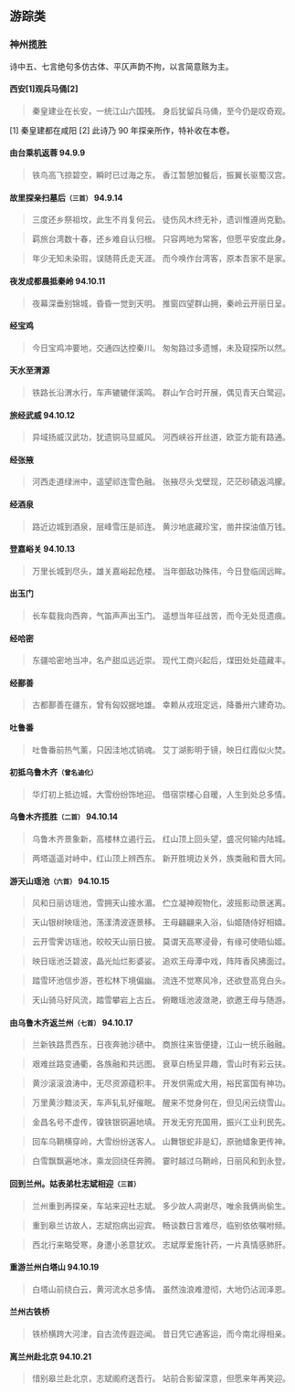 ## 游踪类
### 神州揽胜
诗中五、七言绝句多仿古体、平仄声韵不拘，以言简意赅为主。

#### 西安[1]观兵马俑[2]
> 秦皇建业在长安，一统江山六国残。
> 身后犹留兵马俑，至今仍是叹奇观。

[1] 秦皇建都在咸阳
[2] 此诗乃 90 年探亲所作，特补收在本卷。

#### 由台乘机返蓉    94.9.9
> 铁鸟高飞掠碧空，瞬时已过海之东。
> 香江暂憩加餐后，振翼长驱蜀汉宫。

#### 故里探亲扫墓后<small>（三首）</small>    94.9.14
> 三度还乡祭祖坟，此生不肖复何云。
> 徒伤风木终无补，遗训惟遵尚克勤。

> 羁旅台湾数十春，还乡难自认归根。
> 只容两地为常客，但愿平安度此身。

> 年少无知未染瑕，误随蒋氏走天涯。
> 而今唤作台湾客，原本吾家不是家。

#### 夜发成都晨抵秦岭    94.10.11
> 夜幕深垂别锦城，昏昏一觉到天明。
> 推窗四望群山拥，秦岭云开丽日呈。

#### 经宝鸡
> 今日宝鸡冲要地，交通四达控秦川。
> 匆匆路过多遗憾，未及窥探所以然。

#### 天水至渭源
> 铁路长沿渭水行，车声辘辘伴溪鸣。
> 群山乍合时开展，偶见青天白鹭迎。

#### 旅经武威    94.10.12
> 异域扬威汉武功，犹遗铜马显威风。
> 河西峡谷开丝道，欧亚方能有路通。

#### 经张掖
> 河西走道绿洲中，遥望祁连雪色融。
> 张掖尽头戈壁现，茫茫砂磧返鸿朦。


#### 经酒泉
> 路近边城到酒泉，层峰雪压是祁连。
> 黄沙地底藏珍宝，凿井探油值万钱。

#### 登嘉峪关    94.10.13
> 万里长城到尽头，雄关嘉峪起危楼。
> 当年御敌功殊伟，今日登临阔远眸。

#### 出玉门
> 长车载我向西奔，气笛声声出玉门。
> 遥想当年征战苦，而今无处觅遗痕。

#### 经哈密
> 东疆哈密地当冲，名产甜瓜远近崇。
> 现代工商兴起后，煤田处处蕴藏丰。

#### 经鄯善
> 古都鄯善在疆东，曾有匈奴据地雄。
> 幸赖从戎班定远，降番卅六建奇功。

#### 吐鲁番
> 吐鲁番前热气薰，只因洼地忒销魂。
> 艾丁湖影明于镜，映日红霞似火焚。

#### 初抵乌鲁木齐<small>（曾名迪化）</small>
> 华灯初上抵边城，大雪纷纷饰地迎。
> 借宿崇楼心自暖，人生到处总多情。

#### 乌鲁木齐揽胜<small>（二首）</small>    94.10.14
> 乌鲁木齐景象新，高楼林立遏行云。
> 红山顶上回头望，盛况何输内陆城。

> 两塔遥遥对峙中，红山顶上辨西东。
> 新开胜境边关外，族类融和晋大同。

#### 游天山瑶池<small>（六首）</small>    94.10.15
> 风和日丽访瑶池，雪拥天山接水湄。
> 伫立凝神观物化，波摇影动景迷离。

> 天山银树映瑶池，荡漾清波逐景移。
> 王母翩翩来入浴，仙姬随侍好相嬉。

> 云开雪霁访瑶池，皎皎天山丽日披。
> 莫谓天高寒浸骨，有缘可使晤仙姬。

> 映日瑶池泛碧波，晶光灿烂影婆娑。
> 追欢王母潭中戏，阵阵香风拂面过。

> 踏雪环池信步游，苍松林下境偏幽。
> 流连不觉寒风冷，还欲登高竞白头。

> 天山骑马好风流，踏雪攀岩上古丘。
> 俯瞰瑶池波潋滟，欲邀王母与随游。

#### 由乌鲁木齐返兰州<small>（七首）</small>    94.10.17
> 兰新铁路贯西东，日夜奔驰沙碛中。
> 商旅往来皆便捷，江山一统乐融融。

> 艰难丝路变通衢，各族融和共远图。
> 衰草白杨呈异趣，雪山时有彩云扶。

> 黄沙滚滚浪涛中，无尽资源蕴积丰。
> 开发供需成大用，裕民富国有神功。

> 万里黄沙黯淡天，车声轧轧好催眠。
> 醒来不觉身何在，但见闲云绕雪山。

> 金昌名号不虚传，镍铁银铜遍地填。
> 开发无穷充国用，振兴工业利民先。

> 回车乌鞘横穿岭，大雪纷纷送客人。
> 山舞银蛇非是幻，原驰蜡象更传神。

> 白雪飘飘遍地冰，乘龙回绕任奔腾。
> 霎时越过乌鞘岭，日丽风和到永登。

#### 回到兰州。姑表弟杜志斌相迎<small>（三首）</small>
> 兰州重到再探亲，车站来迎杜志斌。
> 多少故人凋谢尽，唯余我俩尚偷生。

> 重到皋兰访故人，志斌抱病出迎宾。
> 畅谈数日言难尽，临别依依嘱咐频。

> 西北行来略受寒，身遭小恙意犹欢。
> 志斌厚爱施针药，一片真情感肺肝。

#### 重游兰州白塔山    94.10.19
> 白塔山前绕白云，黄河流水总多情。
> 虽然浊浪难澄彻，大地仍沾润泽恩。

#### 兰州古铁桥
> 铁桥横跨大河津，自古流传遐迩闻。
> 昔日凭它通客运，而今南北得相亲。

#### 离兰州赴北京    94.10.21
> 惜别皋兰赴北京，志斌阁府送吾行。
> 站前合影留深意，但愿来年再笑迎。
